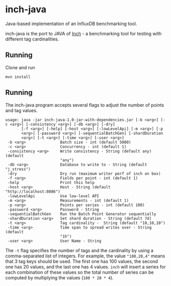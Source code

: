 # inch-java
Java-based implementation of an InfluxDB benchmarking tool.

inch-java is the port to JAVA of [Inch](https://github.com/influxdata/inch) - a benchmarking tool for testing with different tag
cardinalities.

## Running
Clone and run
```
mvn install
```

## Running

The inch-java program accepts several flags to adjust the number of points and
tag values.

```
usage: java -jar inch-java-1.0-jar-with-dependencies.jar [-b <arg>] [-c <arg>] [-consistency <arg>] [-db <arg>] [-dry]
       [-f <arg>] [-help] [-host <arg>] [-lowLevelApi] [-m <arg>] [-p
       <arg>] [-password <arg>] [-sequentialBatchGen] [-shardDuration
       <arg>] [-t <arg>] [-time <arg>] [-user <arg>]
 -b <arg>               Batch size - int (default 5000)
 -c <arg>               Concurrency - int (default 1)
 -consistency <arg>     Write consistency - String (default any) (default
                        "any")
 -db <arg>              Database to write to - String (default "j_stress")
 -dry                   Dry run (maximum writer perf of inch on box)
 -f <arg>               Fields per point - int (default 1)
 -help                  Print this help
 -host <arg>            Host - String (default "http://localhost:8086")
 -lowLevelApi           Use low-level API
 -m <arg>               Measurements - int (default 1)
 -p <arg>               Points per series - int (default 100)
 -password <arg>        Password - String
 -sequentialBatchGen    Run the Batch Point Generator sequentially
 -shardDuration <arg>   Set shard duration - String (default 7d)
 -t <arg>               Tag cardinality -  String (default "10,10,10")
 -time <arg>            Time span to spread writes over - String (default
                        "1h")
 -user <arg>            User Name - String
```

The `-t` flag specifies the number of tags and the cardinality by using a
comma-separated list of integers. For example, the value `"100,20,4"` means 
that 3 tag keys should be used. The first one has 100 values, the second one
has 20 values, and the last one has 4 values. `inch` will insert a series for
each combination of these values so the total number of series can be computed
by multiplying the values (`100 * 20 * 4`).


